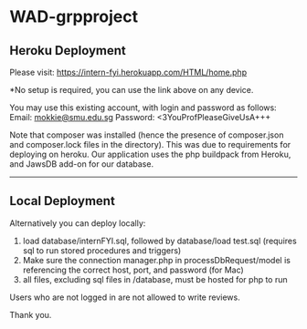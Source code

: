 # WAD-grpproject

## Heroku Deployment

Please visit: https://intern-fyi.herokuapp.com/HTML/home.php

*No setup is required, you can use the link above on any device.

You may use this existing account, with login and password as follows:
    Email: mokkie@smu.edu.sg
    Password: <3YouProfPleaseGiveUsA+++
    
Note that composer was installed (hence the presence of composer.json and composer.lock files in the directory). This was due to requirements for deploying on heroku. Our application uses the php buildpack from Heroku, and JawsDB add-on for our database.

---

## Local Deployment 
Alternatively you can deploy locally:

1. load database/internFYI.sql, followed by database/load test.sql (requires sql to run stored procedures and triggers)
2. Make sure the connection manager.php in processDbRequest/model is referencing the correct host, port, and password (for Mac)
3. all files, excluding sql files in /database, must be hosted for php to run


Users who are not logged in are not allowed to write reviews.

Thank you.
